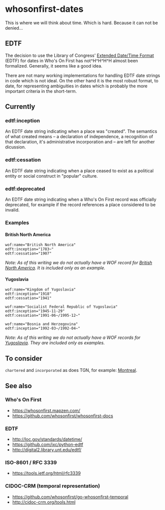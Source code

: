 # whosonfirst-dates

This is where we will think about time. Which is hard. Because it can not be denied...

## EDTF

The decision to use the Library of Congress' [Extended Date/Time Format](http://loc.gov/standards/datetime/) (EDTF)
for dates in Who's On First has not^H^H^H^H almost been formalized. Generally, it seems like a good
idea.

There are not many working implementations for handling EDTF date strings in
code which is not ideal. On the other hand it is the most robust format, to
date, for representing ambiguities in dates which is probably the more important
criteria in the short-term.

## Currently

### edtf:inception

An EDTF date string indicating when a place was "created". The semantics of what created means – a declaration
of independence, a recognition of that declaration, it's administrative
incorporation and – are left for another dicussion.

### edtf:cessation

An EDTF date string indicating when a place ceased to exist as a political
entity or social construct in "popular" culture.

### edtf:deprecated

An EDTF date string indicating when a Who's On First record was officially deprecated, for example if the record references a place considered to be invalid.

### Examples

#### British North America

```
wof:name="British North America"
edft:inception="1783~"
edtf:cessation="1907"
```

_Note: As of this writing we do not actually have a WOF record for [British
North America](https://en.wikipedia.org/wiki/British_North_America). It is included only as an example._

#### Yugoslavia

```
wof:name="Kingdom of Yugoslavia"
edtf:inception="1918"
edtf:cessation="1941"
```

```
wof:name="Socialist Federal Republic of Yugoslavia"
edtf:inception="1945-11-29"
edtf:cessation="1991-06~/1995-12~"
```

```
wof:name="Bosnia and Herzegovina"
edtf:inception="1992-03~/1992-04~"
```

_Note: As of this writing we do not actually have a WOF records for
[Yugoslavia](https://en.wikipedia.org/wiki/Yugoslavia). They are included only
as examples._

## To consider

`chartered` and `incorporated` as does TGN, for example: [Montreal](https://www.getty.edu/vow/TGNFullDisplay?find=Montreal&place=&nation=&prev_page=1&english=N&subjectid=7013051).

## See also

### Who's On First

* https://whosonfirst.mapzen.com/
* https://github.com/whosonfirst/whosonfirst-docs

### EDTF

* http://loc.gov/standards/datetime/
* https://github.com/ixc/python-edtf
* http://digital2.library.unt.edu/edtf/

### ISO-8601 / RFC 3339

* https://tools.ietf.org/html/rfc3339

### CIDOC-CRM (temporal representation)

* https://github.com/whosonfirst/go-whosonfirst-temporal
* http://cidoc-crm.org/tools.html
